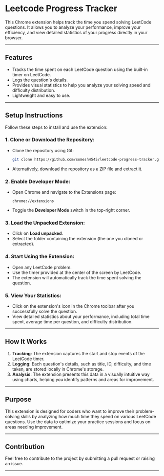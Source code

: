 # Leetcode Progress Tracker

This Chrome extension helps track the time you spend solving LeetCode questions. It allows you to analyze your performance, improve your efficiency, and view detailed statistics of your progress directly in your browser.

---

## **Features**
- Tracks the time spent on each LeetCode question using the built-in timer on LeetCode.
- Logs the question's details.
- Provides visual statistics to help you analyze your solving speed and difficulty distribution.
- Lightweight and easy to use.

---

## **Setup Instructions**

Follow these steps to install and use the extension:

### 1. Clone or Download the Repository:
- Clone the repository using Git:
    ```bash
    git clone https://github.com/somesh4545/leetcode-progress-tracker.git
    ```
- Alternatively, download the repository as a ZIP file and extract it.

### 2. Enable Developer Mode:
- Open Chrome and navigate to the Extensions page:
    ```
    chrome://extensions
    ```
- Toggle the **Developer Mode** switch in the top-right corner.

### 3. Load the Unpacked Extension:
- Click on **Load unpacked**.
- Select the folder containing the extension (the one you cloned or extracted).

### 4. Start Using the Extension:
- Open any LeetCode problem.
- Use the timer provided at the center of the screen by LeetCode.
- The extension will automatically track the time spent solving the question.

### 5. View Your Statistics:
- Click on the extension's icon in the Chrome toolbar after you successfully solve the question.
- View detailed statistics about your performance, including total time spent, average time per question, and difficulty distribution.

---

## **How It Works**
1. **Tracking**: The extension captures the start and stop events of the LeetCode timer.
2. **Logging**: Each question's details, such as title, ID, difficulty, and time taken, are stored locally in Chrome's storage.
3. **Analysis**: The extension presents this data in a visually intuitive way using charts, helping you identify patterns and areas for improvement.

---

## **Purpose**
This extension is designed for coders who want to improve their problem-solving skills by analyzing how much time they spend on various LeetCode questions. Use the data to optimize your practice sessions and focus on areas needing improvement.

---

## **Contribution**
Feel free to contribute to the project by submitting a pull request or raising an issue.

---

